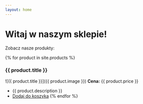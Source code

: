```yaml
---
layout: home
---
```


# Witaj w naszym sklepie!

Zobacz nasze produkty:

{% for product in site.products %}
  ### {{ product.title }}
  ![{{ product.title }}]({{ product.image }})
  **Cena:** {{ product.price }}
  - {{ product.description }}
  - [Dodaj do koszyka](#)
{% endfor %}
